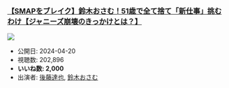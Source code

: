 ### [【SMAPをブレイク】鈴木おさむ！51歳で全て捨て「新仕事」挑むわけ【ジャニーズ崩壊のきっかけとは？】](https://www.youtube.com/watch?v=d3v4HRh81bw)
[![](https://img.youtube.com/vi/d3v4HRh81bw/sddefault.jpg)](https://www.youtube.com/watch?v=d3v4HRh81bw)
-   公開日: 2024-04-20
-   視聴数: 202,896
-   **いいね数: 2,000**
-   出演者: [後藤達也](/rehacq_fan/people/後藤達也 "wikilink"), [鈴木おさむ](/rehacq_fan/people/鈴木おさむ "wikilink")
